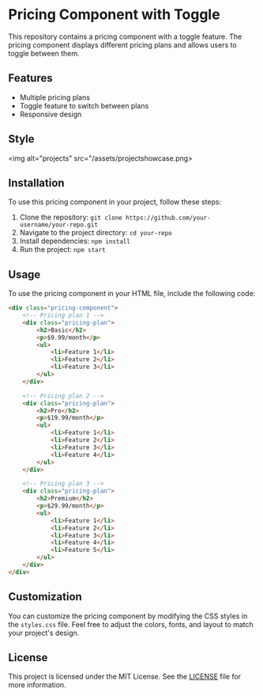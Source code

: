 # Pricing Component with Toggle

This repository contains a pricing component with a toggle feature. The pricing component displays different pricing plans and allows users to toggle between them.

## Features

- Multiple pricing plans
- Toggle feature to switch between plans
- Responsive design

## Style

<img alt="projects" src="/assets/projectshowcase.png>

## Installation

To use this pricing component in your project, follow these steps:

1. Clone the repository: `git clone https://github.com/your-username/your-repo.git`
2. Navigate to the project directory: `cd your-repo`
3. Install dependencies: `npm install`
4. Run the project: `npm start`

## Usage

To use the pricing component in your HTML file, include the following code:

```html
<div class="pricing-component">
    <!-- Pricing plan 1 -->
    <div class="pricing-plan">
        <h2>Basic</h2>
        <p>$9.99/month</p>
        <ul>
            <li>Feature 1</li>
            <li>Feature 2</li>
            <li>Feature 3</li>
        </ul>
    </div>

    <!-- Pricing plan 2 -->
    <div class="pricing-plan">
        <h2>Pro</h2>
        <p>$19.99/month</p>
        <ul>
            <li>Feature 1</li>
            <li>Feature 2</li>
            <li>Feature 3</li>
            <li>Feature 4</li>
        </ul>
    </div>

    <!-- Pricing plan 3 -->
    <div class="pricing-plan">
        <h2>Premium</h2>
        <p>$29.99/month</p>
        <ul>
            <li>Feature 1</li>
            <li>Feature 2</li>
            <li>Feature 3</li>
            <li>Feature 4</li>
            <li>Feature 5</li>
        </ul>
    </div>
</div>
```

## Customization

You can customize the pricing component by modifying the CSS styles in the `styles.css` file. Feel free to adjust the colors, fonts, and layout to match your project's design.

## License

This project is licensed under the MIT License. See the [LICENSE](LICENSE) file for more information.
